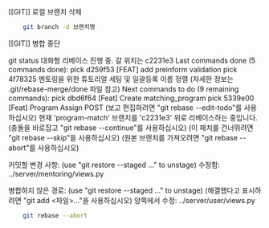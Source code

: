 [[GIT]] 로컬 브랜치 삭제

```bash
	git branch -d 브랜치명
```

[[GIT]] 병합 중단

 git status
대화형 리베이스 진행 중. 갈 위치는 c2231e3
Last commands done (5 commands done):
   pick d259f53 [FEAT] add preinform validation
   pick 4f78325 멘토링을 위한 튜토리얼 세팅 및 일괄등록 이름 정렬
  (자세한 정보는 .git/rebase-merge/done 파일 참고)
Next commands to do (9 remaining commands):
   pick dbd6f64 [Feat] Create matching_program
   pick 5339e00 [Feat] Program Assign POST
  (보고 편집하려면 "git rebase --edit-todo"를 사용하십시오)
현재 'program-match' 브랜치를 'c2231e3' 위로 리베이스하는 중입니다.
  (충돌을 바로잡고 "git rebase --continue"를 사용하십시오)
  (이 패치를 건너뛰려면 "git rebase --skip"을 사용하십시오)
  (원본 브랜치를 가져오려면 "git rebase --abort"를 사용하십시오)

커밋할 변경 사항:
  (use "git restore --staged <file>..." to unstage)
        수정함:        ../server/mentoring/views.py

병합하지 않은 경로:
  (use "git restore --staged <file>..." to unstage)
  (해결했다고 표시하려면 "git add <파일>..."을 사용하십시오)
        양쪽에서 수정:  ../server/user/views.py


```bash
	git rebase --abort
```

  





